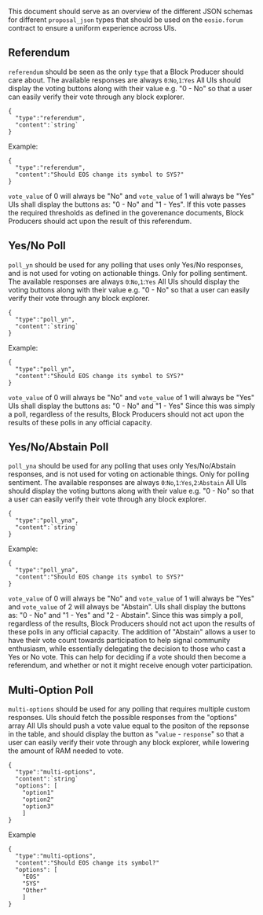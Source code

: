 This document should serve as an overview of the different JSON schemas for different
`proposal_json` types that should be used on the `eosio.forum` contract to ensure
a uniform experience across UIs.

Referendum
-----------

`referendum` should be seen as the only `type` that a Block Producer should care about.
The available responses are always `0`:`No`,`1`:`Yes`
All UIs should display the voting buttons along with their value e.g. "0 - No"
so that a user can easily verify their vote through any block explorer.

```
{
  "type":"referendum",
  "content":`string`
}
```

Example:
```
{
  "type":"referendum",
  "content":"Should EOS change its symbol to SYS?"
}
```
`vote_value` of 0 will always be "No" and `vote_value` of 1 will always be "Yes"
UIs shall display the buttons as: "0 - No" and "1 - Yes".
If this vote passes the required thresholds as defined in the goverenance documents,
Block Producers should act upon the result of this referendum.

Yes/No Poll
-----------

`poll_yn` should be used for any polling that uses only Yes/No responses, and 
is not used for voting on actionable things. Only for polling sentiment.
The available responses are always `0`:`No`,`1`:`Yes`
All UIs should display the voting buttons along with their value e.g. "0 - No"
so that a user can easily verify their vote through any block explorer.

```
{
  "type":"poll_yn",
  "content":`string`
}
```

Example:
```
{
  "type":"poll_yn",
  "content":"Should EOS change its symbol to SYS?"
}
```
`vote_value` of 0 will always be "No" and `vote_value` of 1 will always be "Yes"
UIs shall display the buttons as: "0 - No" and "1 - Yes"
Since this was simply a poll, regardless of the results, Block Producers should
not act upon the results of these polls in any official capacity.

Yes/No/Abstain Poll
-----------

`poll_yna` should be used for any polling that uses only Yes/No/Abstain responses, and 
is not used for voting on actionable things. Only for polling sentiment.
The available responses are always `0`:`No`,`1`:`Yes`,`2`:`Abstain`
All UIs should display the voting buttons along with their value e.g. "0 - No"
so that a user can easily verify their vote through any block explorer.

```
{
  "type":"poll_yna",
  "content":`string`
}
```

Example:
```
{
  "type":"poll_yna",
  "content":"Should EOS change its symbol to SYS?"
}
```
`vote_value` of 0 will always be "No" and `vote_value` of 1 will always be "Yes"
and `vote_value` of 2 will always be "Abstain".
UIs shall display the buttons as: "0 - No" and "1 - Yes" and "2 - Abstain". 
Since this was simply a poll, regardless of the results, Block Producers should
not act upon the results of these polls in any official capacity.
The addition of "Abstain" allows a user to have their vote count towards participation
to help signal community enthusiasm, while essentially delegating the decision to those 
who cast a Yes or No vote. This can help for deciding if a vote should then become a
referendum, and whether or not it might receive enough voter participation.

Multi-Option Poll
-----------

`multi-options` should be used for any polling that requires multiple custom responses.
UIs should fetch the possible responses from the "options" array
All UIs should push a vote value equal to the positon of the repsonse in the table, and
should display the button as "`value` - `response`" so that a user can easily
verify their vote through any block explorer, while lowering the amount of RAM needed to vote.

```
{
  "type":"multi-options",
  "content":`string`
  "options": [
    "option1"
    "option2"
    "option3"
    ]
}
```

Example
```
{
  "type":"multi-options",
  "content":"Should EOS change its symbol?"
  "options": [
    "EOS"
    "SYS"
    "Other"
    ]
}
```
